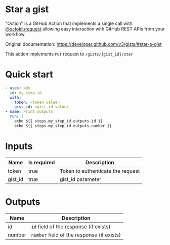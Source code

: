 # Star a gist

"Oction" is a GitHub Action that implements a single call with 
[@octokit/request](https://www.npmjs.com/package/@octokit/request)
allowing easy interaction with GitHub REST APIs from your workflow.

Original documentation: https://developer.github.com/v3/gists/#star-a-gist

This action implements `PUT` request to `/gists/{gist_id}/star`


# Quick start

```yaml
- uses: /@v
  id: my_step_id
  with:
    token: <token value>
    gist_id: <gist_id value>
- name: Print outputs
  run: |
    echo ${{ steps.my_step_id.outputs.id }}
    echo ${{ steps.my_step_id.outputs.number }}
```


# Inputs

| Name | Is required | Description |
|---|---|---|
|token|true|Token to authenticate the request
|gist_id|true|gist_id parameter

# Outputs

| Name | Description |
|---|---|
|id|`id` field of the response (if exists)|
|number|`number` field of the response (if exists)|

